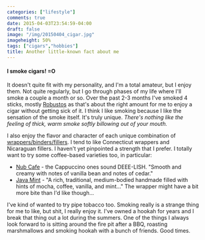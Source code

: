 ```yaml
---
categories: ["lifestyle"]
comments: true
date: 2015-04-03T23:54:59-04:00
draft: false
image: "/img/20150404_cigar.jpg"
imageheight: 50%
tags: ["cigars","hobbies"]
title: Another little-known fact about me
---
```


#### I smoke cigars! =O

It doesn't quite fit with my personality, and I'm a total amateur, but I enjoy them.<!--more--> Not quite regularly, but I go through phases of my life where I'll smoke a couple a month or so. Over the past 2-3 months I've smoked 4 sticks, mostly [Robustos](http://www.topcubans.com/cuban-cigars/newsize.php?idsize=8) as that's about the right amount for me to enjoy a cigar without getting sick of it. I think I like smoking because I like the sensation of the smoke itself. It's truly unique. *There's nothing like the feeling of thick, warm smoke softly billowing out of your mouth.*

I also enjoy the flavor and character of each unique combination of [wrappers/binders/fillers](https://en.wikipedia.org/wiki/Cigar#Composition). I tend to like Connecticut wrappers and Nicaraguan fillers. I haven't yet pinpointed a strength that I prefer. I totally want to try some coffee-based varieties too, in particular:
   
   * [Nub Cafe](http://www.cigarsinternational.com/cigars/83764/nub-cafe/) - the Cappuccino ones sound DEEE-LISH. "Smooth and creamy with notes of vanilla bean and notes of cedar."
   * [Java Mint](http://www.cigarsinternational.com/cigars/11403/java-mint-by-drew-estate/) - "A rich, traditional, medium-bodied handmade filled with hints of mocha, coffee, vanilla, and mint..." The wrapper might have a bit more bite than I'd like though...
 
I've kind of wanted to try pipe tobacco too. Smoking really is a strange thing for me to like, but shit, I really enjoy it. I've owned a hookah for years and I break that thing out a lot during the summers. One of the things I always look forward to is sitting around the fire pit after a BBQ, roasting marshmallows and smoking hookah with a bunch of friends. Good times.